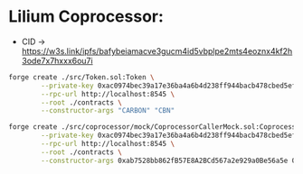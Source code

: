 # Lilium Coprocessor:

- CID -> https://w3s.link/ipfs/bafybeiamacve3gucm4id5vbplpe2mts4eoznx4kf2h3ode7x7hxxx6ou7i



```bash
forge create ./src/Token.sol:Token \
        --private-key 0xac0974bec39a17e36ba4a6b4d238ff944bacb478cbed5efcae784d7bf4f2ff80 \
        --rpc-url http://localhost:8545 \
        --root ./contracts \
        --constructor-args "CARBON" "CBN"
```

```bash
forge create ./src/coprocessor/mock/CoprocessorCallerMock.sol:CoprocessorCallerMock \
        --private-key 0xac0974bec39a17e36ba4a6b4d238ff944bacb478cbed5efcae784d7bf4f2ff80 \
        --rpc-url http://localhost:8545 \
        --root ./contracts \
        --constructor-args 0xab7528bb862fB57E8A2BCd567a2e929a0Be56a5e 0x59b22D57D4f067708AB0c00552767405926dc768 0x0000000000000000000000000000000000000000 0x05416460deb76d57af601be17e777b93592d8d4d4a4096c57876a91c84f4a712
```